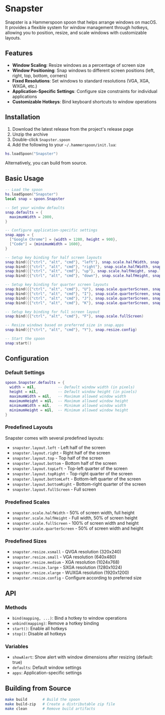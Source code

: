 # Snapster

Snapster is a Hammerspoon spoon that helps arrange windows on macOS. It provides a flexible system for window management through hotkeys, allowing you to position, resize, and scale windows with customizable layouts.

## Features

- **Window Scaling**: Resize windows as a percentage of screen size
- **Window Positioning**: Snap windows to different screen positions (left, right, top, bottom, corners)
- **Fixed Resolutions**: Set windows to standard resolutions (VGA, XGA, WXGA, etc.)
- **Application-Specific Settings**: Configure size constraints for individual applications
- **Customizable Hotkeys**: Bind keyboard shortcuts to window operations

## Installation

1. Download the latest release from the project's release page
2. Unzip the archive
3. Double-click `Snapster.spoon`
4. Add the following to your `~/.hammerspoon/init.lua`:

```lua
hs.loadSpoon("Snapster")
```

Alternatively, you can build from source.

## Basic Usage

```lua
-- Load the spoon
hs.loadSpoon("Snapster")
local snap = spoon.Snapster

-- Set your window defaults
snap.defaults = {
  maximumWidth = 2000,
}

-- Configure application-specific settings
snap.apps = {
  ["Google Chrome"] = {width = 1280, height = 900},
  ["Code"] = {minimumWidth = 1600},
}

-- Setup key binding for half screen layouts
snap:bind({{"ctrl", "alt", "cmd"}, "left"}, snap.scale.halfWidth, snap.layout.left)
snap:bind({{"ctrl", "alt", "cmd"}, "right"}, snap.scale.halfWidth, snap.layout.right)
snap:bind({{"ctrl", "alt", "cmd"}, "up"}, snap.scale.halfHeight, snap.layout.top)
snap:bind({{"ctrl", "alt", "cmd"}, "down"}, snap.scale.halfHeight, snap.layout.bottom)

-- Setup key binding for quarter screen layouts
snap:bind({{"ctrl", "alt", "cmd"}, "U"}, snap.scale.quarterScreen, snap.layout.topLeft)
snap:bind({{"ctrl", "alt", "cmd"}, "I"}, snap.scale.quarterScreen, snap.layout.topRight)
snap:bind({{"ctrl", "alt", "cmd"}, "J"}, snap.scale.quarterScreen, snap.layout.bottomLeft)
snap:bind({{"ctrl", "alt", "cmd"}, "K"}, snap.scale.quarterScreen, snap.layout.bottomRight)

-- Setup key binding for full screen layout
snap:bind({{"ctrl", "alt", "cmd"}, "F"}, snap.scale.fullScreen)

-- Resize windows based on preferred size in snap.apps
snap:bind({{"ctrl", "alt", "cmd"}, "Y"}, snap.resize.config)

-- Start the spoon
snap:start()
```

## Configuration

### Default Settings

```lua
spoon.Snapster.defaults = {
  width = nil,          -- Default window width (in pixels)
  height = nil,         -- Default window height (in pixels)
  maximumWidth = nil,   -- Maximum allowed window width
  maximumHeight = nil,  -- Maximum allowed window height
  minimumWidth = nil,   -- Minimum allowed window width
  minimumHeight = nil,  -- Minimum allowed window height
}
```

### Predefined Layouts

Snapster comes with several predefined layouts:

- `snapster.layout.left` - Left half of the screen
- `snapster.layout.right` - Right half of the screen
- `snapster.layout.top` - Top half of the screen
- `snapster.layout.bottom` - Bottom half of the screen
- `snapster.layout.topLeft` - Top-left quarter of the screen
- `snapster.layout.topRight` - Top-right quarter of the screen
- `snapster.layout.bottomLeft` - Bottom-left quarter of the screen
- `snapster.layout.bottomRight` - Bottom-right quarter of the screen
- `snapster.layout.fullScreen` - Full screen

### Predefined Scales

- `snapster.scale.halfWidth` - 50% of screen width, full height
- `snapster.scale.halfHeight` - Full width, 50% of screen height
- `snapster.scale.fullScreen` - 100% of screen width and height
- `snapster.scale.quarterScreen` - 50% of screen width and height

### Predefined Sizes

- `snapster.resize.xsmall` - QVGA resolution (320x240)
- `snapster.resize.small` - VGA resolution (640x480)
- `snapster.resize.medium` - XGA resolution (1024x768)
- `snapster.resize.large` - SXGA resolution (1280x1024)
- `snapster.resize.xlarge` - WUXGA resolution (1920x1200)
- `snapster.resize.config` - Configure according to preferred size

## API

### Methods

- `bind(mapping, ...)`: Bind a hotkey to window operations
- `unbind(mapping)`: Remove a hotkey binding
- `start()`: Enable all hotkeys
- `stop()`: Disable all hotkeys

### Variables

- `showAlert`: Show alert with window dimensions after resizing (default: true)
- `defaults`: Default window settings
- `apps`: Application-specific settings

## Building from Source

```sh
make build       # Build the spoon
make build-zip   # Create a distributable zip file
make clean       # Remove build artifacts
```

